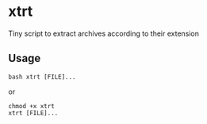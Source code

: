 # xtrt

Tiny script to extract archives according to their extension


## Usage

```shell
bash xtrt [FILE]...
```

or

```shell
chmod +x xtrt
xtrt [FILE]...
```
